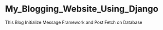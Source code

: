 # My_Blogging_Website_Using_Django
 This Blog Initialize Message Framework and Post Fetch on Database
